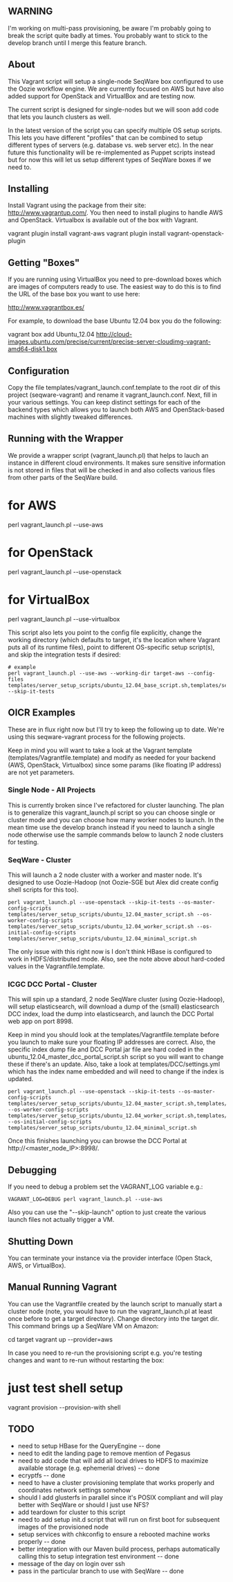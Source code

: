 ## WARNING

I'm working on multi-pass provisioning, be aware I'm probably going to break
the script quite badly at times.  You probably want to stick to the develop
branch until I merge this feature branch.

## About

This Vagrant script will setup a single-node SeqWare box configured to use the
Oozie workflow engine. We are currently focused on AWS but have also added
support for OpenStack and VirtualBox and are testing now.

The current script is designed for single-nodes but we will soon add code that
lets you launch clusters as well.

In the latest version of the script you can specify multiple OS setup scripts.
This lets you have different "profiles" that can be combined to setup different
types of servers (e.g. database vs. web server etc). In the near future this
functionality will be re-implemented as Puppet scripts instead but for now this
will let us setup different types of SeqWare boxes if we need to.

## Installing 

Install Vagrant using the package from their site: http://www.vagrantup.com/.
You then need to install plugins to handle AWS and OpenStack. Virtualbox is 
available out of the box with Vagrant.

  vagrant plugin install vagrant-aws
  vagrant plugin install vagrant-openstack-plugin

## Getting "Boxes"

If you are running using VirtualBox you need to pre-download boxes which are
images of computers ready to use.  The easiest way to do this is to find the
URL of the base box you want to use here:

http://www.vagrantbox.es/

For example, to download the base Ubuntu 12.04 box you do the following:

  vagrant box add Ubuntu_12.04 http://cloud-images.ubuntu.com/precise/current/precise-server-cloudimg-vagrant-amd64-disk1.box

## Configuration

Copy the file templates/vagrant_launch.conf.template to the root dir of this
project (seqware-vagrant) and rename it vagrant_launch.conf.  Next, fill in
your various settings.  You can keep distinct settings for each of the backend
types which allows you to launch both AWS and OpenStack-based machines with
slightly tweaked differences.

## Running with the Wrapper

We provide a wrapper script (vagrant_launch.pl) that helps to lauch an instance
in different cloud environments. It makes sure sensitive information is not
stored in files that will be checked in and also collects various files from
other parts of the SeqWare build.

  # for AWS
  perl vagrant_launch.pl --use-aws
  # for OpenStack
  perl vagrant_launch.pl --use-openstack
  # for VirtualBox
  perl vagrant_launch.pl --use-virtualbox

This script also lets you point to the config file explicitly, change the
working directory (which defaults to target, it's the location where Vagrant
puts all of its runtime files), point to different OS-specific setup script(s),
and skip the integration tests if desired:

    # example
    perl vagrant_launch.pl --use-aws --working-dir target-aws --config-files templates/server_setup_scripts/ubuntu_12.04_base_script.sh,templates/server_setup_scripts/ubuntu_12.04_database_script.sh,templates/server_setup_scripts/ubuntu_12.04_portal_script.sh --skip-it-tests

## OICR Examples

These are in flux right now but I'll try to keep the following up to date.  We're using this seqware-vagrant process for the following projects.

Keep in mind you will want to take a look at the Vagrant template (templates/Vagrantfile.template) and modify as needed for your backend (AWS, OpenStack, Virtualbox) since some params (like floating IP address) are not yet parameters.

### Single Node - All Projects

This is currently broken since I've refactored for cluster launching.  The plan is to generalize this vagrant_launch.pl script so you can choose single or cluster mode and you can choose how many worker nodes to launch.  In the mean time use the develop branch instead if you need to launch a single node otherwise use the sample commands below to launch 2 node clusters for testing.

### SeqWare - Cluster

This will launch a 2 node cluster with a worker and master node. It's designed to use Oozie-Hadoop (not Oozie-SGE but Alex did create config shell scripts for this too).

    perl vagrant_launch.pl --use-openstack --skip-it-tests --os-master-config-scripts templates/server_setup_scripts/ubuntu_12.04_master_script.sh --os-worker-config-scripts templates/server_setup_scripts/ubuntu_12.04_worker_script.sh --os-initial-config-scripts templates/server_setup_scripts/ubuntu_12.04_minimal_script.sh

The only issue with this right now is I don't think HBase is configured to work in HDFS/distributed mode.  Also, see the note above about hard-coded values in the Vagrantfile.template.

### ICGC DCC Portal - Cluster

This will spin up a standard, 2 node SeqWare cluster (using Oozie-Hadoop), will setup elasticsearch, will download a dump of the (small) elasticsearch DCC index, load the dump into elasticsearch, and launch the DCC Portal web app on port 8998.

Keep in mind you should look at the templates/Vagrantfile.template before you launch to make sure your floating IP addresses are correct.  Also, the specific index dump file and DCC Portal jar file are hard coded in the ubuntu_12.04_master_dcc_portal_script.sh script so you will want to change these if there's an update.  Also, take a look at templates/DCC/settings.yml which has the index name embedded and will need to change if the index is updated.

    perl vagrant_launch.pl --use-openstack --skip-it-tests --os-master-config-scripts templates/server_setup_scripts/ubuntu_12.04_master_script.sh,templates/server_setup_scripts/ubuntu_12.04_elasticsearch_master_script.sh,templates/server_setup_scripts/ubuntu_12.04_master_dcc_portal_script.sh --os-worker-config-scripts templates/server_setup_scripts/ubuntu_12.04_worker_script.sh,templates/server_setup_scripts/ubuntu_12.04_elasticsearch_master_script.sh --os-initial-config-scripts templates/server_setup_scripts/ubuntu_12.04_minimal_script.sh

Once this finishes launching you can browse the DCC Portal at http://<master_node_IP>:8998/.

## Debugging

If you need to debug a problem set the VAGRANT_LOG variable e.g.:

    VAGRANT_LOG=DEBUG perl vagrant_launch.pl --use-aws

Also you can use the "--skip-launch" option to just create the various launch
files not actually trigger a VM.

## Shutting Down

You can terminate your instance via the provider interface (Open Stack, AWS, or VirtualBox).

## Manual Running Vagrant

You can use the Vagrantfile created by the launch script to manually start a
cluster node (note, you would have to run the vagrant_launch.pl at least once
before to get a target directory).  Change directory into the target dir.  This
command brings up a SeqWare VM on Amazon:

  cd target
  vagrant up --provider=aws

In case you need to re-run the provisioning script e.g. you're testing changes
and want to re-run without restarting the box:

  # just test shell setup
  vagrant provision --provision-with shell

## TODO

* need to setup HBase for the QueryEngine -- done
* need to edit the landing page to remove mention of Pegasus
* need to add code that will add all local drives to HDFS to maximize available storage (e.g. ephemerial drives) -- done
* ecryptfs -- done
* need to have a cluster provisioning template that works properly and coordinates network settings somehow
* should I add glusterfs in parallel since it's POSIX compliant and will play better with SeqWare or should I just use NFS?
* add teardown for cluster to this script
* need to add setup init.d script that will run on first boot for subsequent images of the provisioned node
* setup services with chkconfig to ensure a rebooted machine works properly -- done
* better integration with our Maven build process, perhaps automatically calling this to setup integration test environment -- done
* message of the day on login over ssh
* pass in the particular branch to use with SeqWare -- done
